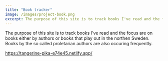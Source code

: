```yaml
---
title: "Book tracker"
image: /images/project-book.png
excerpt: The purpose of this site is to track books I've read and the focus are on books either by authors or books that play out in the northen Sweden. Books by the so called proletarian authors are also occuring frequently.
---
```


The purpose of this site is to track books I've read and the focus are on books either by authors or books that play out in the northen Sweden. Books by the so called proletarian authors are also occuring frequently. 

https://tangerine-pika-e74e45.netlify.app/